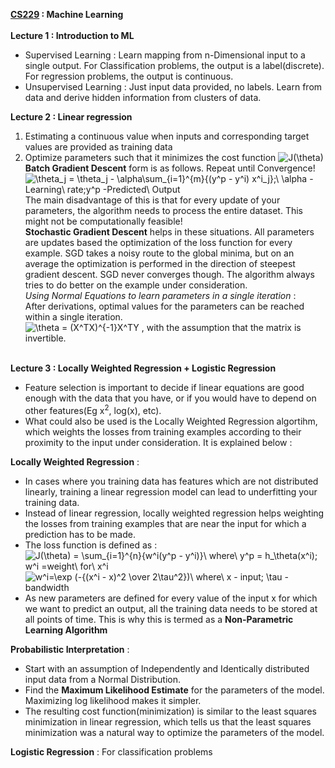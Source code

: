 **[CS229](http://cs229.stanford.edu/) : Machine Learning** <br><br>
**Lecture 1 : Introduction to ML** <br>
* Supervised Learning : Learn mapping from n-Dimensional input to a single output. For Classification problems, the output is a label(discrete). For regression problems, the output is continuous. <br>
* Unsupervised Learning : Just input data provided, no labels. Learn from data and derive hidden information from clusters of data. <br>

**Lecture 2 : Linear regression** <br>
  1. Estimating a continuous value when inputs and corresponding target values are provided as training data <br>
  2. Optimize parameters such that it minimizes the cost function <img src="https://i.upmath.me/svg/J(%5Ctheta)" alt="J(\theta)" /><br>
  **Batch Gradient Descent** form is as follows. Repeat until Convergence!<br>
    <img src="https://i.upmath.me/svg/%5Ctheta_j%20%3D%20%5Ctheta_j%20-%20%5Calpha%5Csum_%7Bi%3D1%7D%5E%7Bm%7D%7B(y%5Ep%20-%20y%5Ei)%20x%5Ei_j%7D%3B%5C%20%5Calpha%20-Learning%5C%20rate%3By%5Ep%20-Predicted%5C%20Output" alt="\theta_j = \theta_j - \alpha\sum_{i=1}^{m}{(y^p - y^i) x^i_j};\ \alpha -Learning\ rate;y^p -Predicted\ Output" /> <br>
    The main disadvantage of this is that for every update of your parameters, the algorithm needs to process the entire dataset. This might not be computationally feasible! <br>
  **Stochastic Gradient Descent** helps in these situations. All parameters are updates based the optimization of the loss function for every example. SGD takes a noisy route to the global minima, but on an average the optimization is performed in the direction of steepest gradient descent. SGD never converges though. The algorithm always tries to do better on the example under consideration. <br>
  *Using Normal Equations to learn parameters in a single iteration* :<br> After derivations, optimal values for the parameters can be reached within a single iteration. <br>
    <img src="https://i.upmath.me/svg/%5Ctheta%20%3D%20(X%5ETX)%5E%7B-1%7DX%5ETY" alt="\theta = (X^TX)^{-1}X^TY" />  , with the assumption that the matrix is invertible. <br><br>

**Lecture 3 : Locally Weighted Regression + Logistic Regression** <br>
* Feature selection is important to decide if linear equations are good enough with the data that you have, or if you would have to depend on other features(Eg x<sup>2</sup>, log(x), etc). 
* What could also be used is the Locally Weighted Regression algortihm, which weights the losses from training examples according to their proximity to the input under consideration. It is explained below :<br>

**Locally Weighted Regression** :
* In cases where you training data has features which are not distributed linearly, training a linear regression model can lead to underfitting your training data.<br>
* Instead of linear regression, locally weighted regression helps weighting the losses from training examples that are near the input for which a prediction has to be made. <br>
* The loss function is defined as : <br>
    <img src="https://i.upmath.me/svg/J(%5Ctheta)%20%3D%20%5Csum_%7Bi%3D1%7D%5E%7Bn%7D%7Bw%5Ei(y%5Ep%20-%20y%5Ei)%7D%5C%20where%5C%20y%5Ep%20%3D%20h_%5Ctheta(x%5Ei)%3B%20w%5Ei%20%3Dweight%5C%20for%5C%20x%5Ei%20" alt="J(\theta) = \sum_{i=1}^{n}{w^i(y^p - y^i)}\ where\ y^p = h_\theta(x^i); w^i =weight\ for\ x^i " /><br>
    <img src="https://i.upmath.me/svg/w%5Ei%3D%5Cexp%20(-%7B(x%5Ei%20-%20x)%5E2%20%5Cover%202%5Ctau%5E2%7D)%5C%20where%5C%20x%20-%20input%3B%20%5Ctau%20-%20bandwidth" alt="w^i=\exp (-{(x^i - x)^2 \over 2\tau^2})\ where\ x - input; \tau - bandwidth" />
* As new parameters are defined for every value of the input x for which we want to predict an output, all the training data needs to be stored at all points of time. This is why this is termed as a **Non-Parametric Learning Algorithm** <br>

**Probabilistic Interpretation** :
* Start with an assumption of Independently and Identically distributed input data from a Normal Distribution. 
* Find the __Maximum Likelihood Estimate__ for the parameters of the model. Maximizing log likelihood makes it simpler.
* The resulting cost function(minimization) is similar to the least squares minimization in linear regression, which tells us that the least squares minimization was a natural way to optimize the parameters of the model.

**Logistic Regression** : For classification problems <br>
